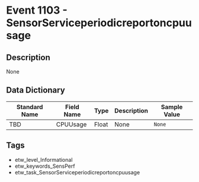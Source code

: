# Event 1103 - SensorServiceperiodicreportoncpuusage

## Description
None

## Data Dictionary
|Standard Name|Field Name|Type|Description|Sample Value|
|---|---|---|---|---|
|TBD|CPUUsage|Float|None|`None`|

## Tags
* etw_level_Informational
* etw_keywords_SensPerf
* etw_task_SensorServiceperiodicreportoncpuusage